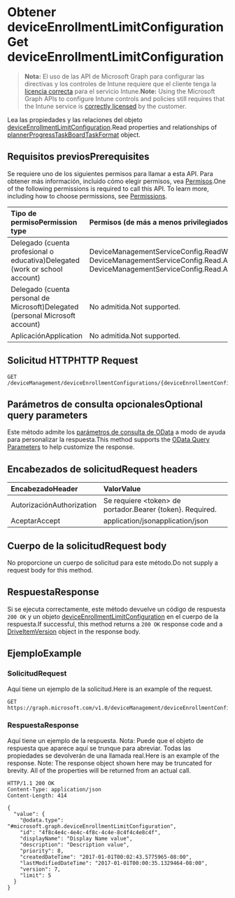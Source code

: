 # <a name="get-deviceenrollmentlimitconfiguration"></a><span data-ttu-id="58df4-101">Obtener deviceEnrollmentLimitConfiguration</span><span class="sxs-lookup"><span data-stu-id="58df4-101">Get deviceEnrollmentLimitConfiguration</span></span>

> <span data-ttu-id="58df4-102">**Nota:** El uso de las API de Microsoft Graph para configurar las directivas y los controles de Intune requiere que el cliente tenga la [licencia correcta](https://go.microsoft.com/fwlink/?linkid=839381) para el servicio Intune.</span><span class="sxs-lookup"><span data-stu-id="58df4-102">**Note:** Using the Microsoft Graph APIs to configure Intune controls and policies still requires that the Intune service is [correctly licensed](https://go.microsoft.com/fwlink/?linkid=839381) by the customer.</span></span>

<span data-ttu-id="58df4-103">Lea las propiedades y las relaciones del objeto [deviceEnrollmentLimitConfiguration](../resources/intune_onboarding_deviceenrollmentlimitconfiguration.md).</span><span class="sxs-lookup"><span data-stu-id="58df4-103">Read properties and relationships of [plannerProgressTaskBoardTaskFormat](../resources/intune_onboarding_deviceenrollmentlimitconfiguration.md) object.</span></span>
## <a name="prerequisites"></a><span data-ttu-id="58df4-104">Requisitos previos</span><span class="sxs-lookup"><span data-stu-id="58df4-104">Prerequisites</span></span>
<span data-ttu-id="58df4-p101">Se requiere uno de los siguientes permisos para llamar a esta API. Para obtener más información, incluido cómo elegir permisos, vea [Permisos](../../../concepts/permissions_reference.md).</span><span class="sxs-lookup"><span data-stu-id="58df4-p101">One of the following permissions is required to call this API. To learn more, including how to choose permissions, see [Permissions](../../../concepts/permissions_reference.md).</span></span>

|<span data-ttu-id="58df4-107">Tipo de permiso</span><span class="sxs-lookup"><span data-stu-id="58df4-107">Permission type</span></span>|<span data-ttu-id="58df4-108">Permisos (de más a menos privilegiados)</span><span class="sxs-lookup"><span data-stu-id="58df4-108">Permissions (from least to most privileged)</span></span>|
|:---|:---|
|<span data-ttu-id="58df4-109">Delegado (cuenta profesional o educativa)</span><span class="sxs-lookup"><span data-stu-id="58df4-109">Delegated (work or school account)</span></span>|<span data-ttu-id="58df4-110">DeviceManagementServiceConfig.ReadWrite.All, DeviceManagementServiceConfig.Read.All</span><span class="sxs-lookup"><span data-stu-id="58df4-110">DeviceManagementServiceConfig.ReadWrite.All, DeviceManagementServiceConfig.Read.All</span></span>|
|<span data-ttu-id="58df4-111">Delegado (cuenta personal de Microsoft)</span><span class="sxs-lookup"><span data-stu-id="58df4-111">Delegated (personal Microsoft account)</span></span>|<span data-ttu-id="58df4-112">No admitida.</span><span class="sxs-lookup"><span data-stu-id="58df4-112">Not supported.</span></span>|
|<span data-ttu-id="58df4-113">Aplicación</span><span class="sxs-lookup"><span data-stu-id="58df4-113">Application</span></span>|<span data-ttu-id="58df4-114">No admitida.</span><span class="sxs-lookup"><span data-stu-id="58df4-114">Not supported.</span></span>|

## <a name="http-request"></a><span data-ttu-id="58df4-115">Solicitud HTTP</span><span class="sxs-lookup"><span data-stu-id="58df4-115">HTTP Request</span></span>
<!-- {
  "blockType": "ignored"
}
-->
``` http
GET /deviceManagement/deviceEnrollmentConfigurations/{deviceEnrollmentConfigurationId}
```

## <a name="optional-query-parameters"></a><span data-ttu-id="58df4-116">Parámetros de consulta opcionales</span><span class="sxs-lookup"><span data-stu-id="58df4-116">Optional query parameters</span></span>
<span data-ttu-id="58df4-117">Este método admite los [parámetros de consulta de OData](https://developer.microsoft.com/es-ES/graph/docs/overview/query_parameters) a modo de ayuda para personalizar la respuesta.</span><span class="sxs-lookup"><span data-stu-id="58df4-117">This method supports the [OData Query Parameters](https://developer.microsoft.com/es-ES/graph/docs/overview/query_parameters) to help customize the response.</span></span>
## <a name="request-headers"></a><span data-ttu-id="58df4-118">Encabezados de solicitud</span><span class="sxs-lookup"><span data-stu-id="58df4-118">Request headers</span></span>
|<span data-ttu-id="58df4-119">Encabezado</span><span class="sxs-lookup"><span data-stu-id="58df4-119">Header</span></span>|<span data-ttu-id="58df4-120">Valor</span><span class="sxs-lookup"><span data-stu-id="58df4-120">Value</span></span>|
|:---|:---|
|<span data-ttu-id="58df4-121">Autorización</span><span class="sxs-lookup"><span data-stu-id="58df4-121">Authorization</span></span>|<span data-ttu-id="58df4-122">Se requiere &lt;token&gt; de portador.</span><span class="sxs-lookup"><span data-stu-id="58df4-122">Bearer {token}. Required.</span></span>|
|<span data-ttu-id="58df4-123">Aceptar</span><span class="sxs-lookup"><span data-stu-id="58df4-123">Accept</span></span>|<span data-ttu-id="58df4-124">application/json</span><span class="sxs-lookup"><span data-stu-id="58df4-124">application/json</span></span>|

## <a name="request-body"></a><span data-ttu-id="58df4-125">Cuerpo de la solicitud</span><span class="sxs-lookup"><span data-stu-id="58df4-125">Request body</span></span>
<span data-ttu-id="58df4-126">No proporcione un cuerpo de solicitud para este método.</span><span class="sxs-lookup"><span data-stu-id="58df4-126">Do not supply a request body for this method.</span></span>

## <a name="response"></a><span data-ttu-id="58df4-127">Respuesta</span><span class="sxs-lookup"><span data-stu-id="58df4-127">Response</span></span>
<span data-ttu-id="58df4-128">Si se ejecuta correctamente, este método devuelve un código de respuesta `200 OK` y un objeto [deviceEnrollmentLimitConfiguration](../resources/intune_onboarding_deviceenrollmentlimitconfiguration.md) en el cuerpo de la respuesta.</span><span class="sxs-lookup"><span data-stu-id="58df4-128">If successful, this method returns a `200 OK` response code and a [DriveItemVersion](../resources/intune_onboarding_deviceenrollmentlimitconfiguration.md) object in the response body.</span></span>

## <a name="example"></a><span data-ttu-id="58df4-129">Ejemplo</span><span class="sxs-lookup"><span data-stu-id="58df4-129">Example</span></span>
### <a name="request"></a><span data-ttu-id="58df4-130">Solicitud</span><span class="sxs-lookup"><span data-stu-id="58df4-130">Request</span></span>
<span data-ttu-id="58df4-131">Aquí tiene un ejemplo de la solicitud.</span><span class="sxs-lookup"><span data-stu-id="58df4-131">Here is an example of the request.</span></span>
``` http
GET https://graph.microsoft.com/v1.0/deviceManagement/deviceEnrollmentConfigurations/{deviceEnrollmentConfigurationId}
```

### <a name="response"></a><span data-ttu-id="58df4-132">Respuesta</span><span class="sxs-lookup"><span data-stu-id="58df4-132">Response</span></span>
<span data-ttu-id="58df4-p102">Aquí tiene un ejemplo de la respuesta. Nota: Puede que el objeto de respuesta que aparece aquí se trunque para abreviar. Todas las propiedades se devolverán de una llamada real.</span><span class="sxs-lookup"><span data-stu-id="58df4-p102">Here is an example of the response. Note: The response object shown here may be truncated for brevity. All of the properties will be returned from an actual call.</span></span>
``` http
HTTP/1.1 200 OK
Content-Type: application/json
Content-Length: 414

{
  "value": {
    "@odata.type": "#microsoft.graph.deviceEnrollmentLimitConfiguration",
    "id": "4f8c4e4c-4e4c-4f8c-4c4e-8c4f4c4e8c4f",
    "displayName": "Display Name value",
    "description": "Description value",
    "priority": 8,
    "createdDateTime": "2017-01-01T00:02:43.5775965-08:00",
    "lastModifiedDateTime": "2017-01-01T00:00:35.1329464-08:00",
    "version": 7,
    "limit": 5
  }
}
```



